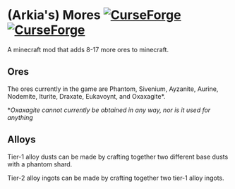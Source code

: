 # (Arkia's) Mores [![CurseForge](http://cf.way2muchnoise.eu/full_arkias-mores_downloads(3D1417-14080B-B7EFF1-010101-9BA9D7).svg)](https://minecraft.curseforge.com/projects/arkias-mores) [![CurseForge](http://cf.way2muchnoise.eu/versions/Available%20for%20MC_arkias-mores_all(3D1417-14080B-B7EFF1-010101).svg)](https://minecraft.curseforge.com/projects/arkias-mores)

A minecraft mod that adds 8-17 more ores to minecraft.

## Ores
The ores currently in the game are Phantom, Sivenium, Ayzanite, Aurine, Nodemite, Iturite, Draxate, Eukavoynt, and Oxaxagite*.

**Oxaxagite cannot currently be obtained in any way, nor is it used for anything*

## Alloys

Tier-1 alloy dusts can be made by crafting together two different base dusts with a phantom shard.

Tier-2 alloy ingots can be made by crafting together two tier-1 alloy ingots.

